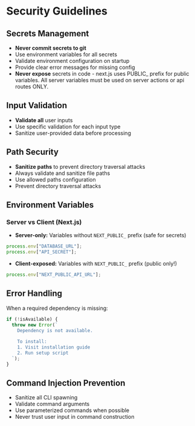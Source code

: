 # Security Guidelines

## Secrets Management

- **Never commit secrets to git**
- Use environment variables for all secrets
- Validate environment configuration on startup
- Provide clear error messages for missing config
- **Never expose** secrets in code - next.js uses PUBLIC\_ prefix for public variables. All server variables must be used on server actions or api routes ONLY.

## Input Validation

- **Validate all** user inputs
- Use specific validation for each input type
- Sanitize user-provided data before processing

## Path Security

- **Sanitize paths** to prevent directory traversal attacks
- Always validate and sanitize file paths
- Use allowed paths configuration
- Prevent directory traversal attacks

## Environment Variables

### Server vs Client (Next.js)

- **Server-only:** Variables without `NEXT_PUBLIC_` prefix (safe for secrets)

```typescript
process.env["DATABASE_URL"];
process.env["API_SECRET"];
```

- **Client-exposed:** Variables with `NEXT_PUBLIC_` prefix (public only!)

```typescript
process.env["NEXT_PUBLIC_API_URL"];
```

## Error Handling

When a required dependency is missing:

```typescript
if (!isAvailable) {
  throw new Error(`
    Dependency is not available.
    
    To install:
    1. Visit installation guide
    2. Run setup script
  `);
}
```

## Command Injection Prevention

- Sanitize all CLI spawning
- Validate command arguments
- Use parameterized commands when possible
- Never trust user input in command construction
